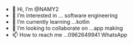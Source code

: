 - 👋 Hi, I’m @NAMY2
- 👀 I’m interested in ... software engineering
- 🌱 I’m currently learning ...kotlin
- 💞️ I’m looking to collaborate on ...app making
- 📫 How to reach me ...0962649941 WhatsApp

<!---
NAMY2/NAMY2 is a ✨ special ✨ repository because its `README.md` (this file) appears on your GitHub profile.
You can click the Preview link to take a look at your changes.
--->
